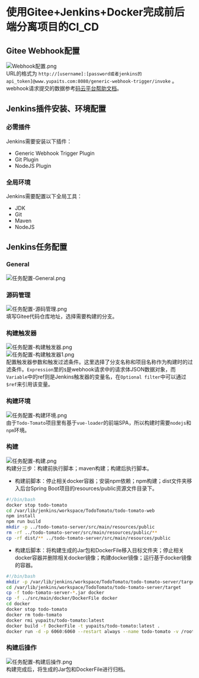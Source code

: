 # 使用Gitee+Jenkins+Docker完成前后端分离项目的CI_CD

## Gitee Webhook配置
![Webhook配置.png](https://cdn.nlark.com/yuque/0/2022/png/763022/1658766771074-042a8790-ae3d-4737-8d32-09c6430d19e0.png#clientId=ueb56544f-a207-4&from=drop&id=u14a96298&originHeight=309&originWidth=747&originalType=binary&ratio=1&rotation=0&showTitle=false&size=24872&status=done&style=none&taskId=u64821055-0e6c-4ce8-abca-df1f38eb224&title=)<br />URL的格式为 `http://[username]:[password或者jenkins的api_token]@www.yupaits.com:8080/generic-webhook-trigger/invoke` 。<br />webhook请求提交的数据参考[码云平台帮助文档](http://git.mydoc.io/?t=154711)。
## Jenkins插件安装、环境配置
### 必需插件
Jenkins需要安装以下插件：

- Generic Webhook Trigger Plugin
- Git Plugin
- NodeJS Plugin
### 全局环境
Jenkins需要配置以下全局工具：

- JDK
- Git
- Maven
- NodeJS
## Jenkins任务配置
### General
![任务配置-General.png](https://cdn.nlark.com/yuque/0/2022/png/763022/1658766779977-a331662d-d29c-42e7-a114-ffb911aba40a.png#clientId=ueb56544f-a207-4&from=drop&id=uaf166a5e&originHeight=736&originWidth=1443&originalType=binary&ratio=1&rotation=0&showTitle=false&size=50887&status=done&style=none&taskId=u249777ae-299e-4112-a87c-3a3b5421a6e&title=)
### 源码管理
![任务配置-源码管理.png](https://cdn.nlark.com/yuque/0/2022/png/763022/1658766783430-a42b5410-fd92-4a2a-898b-caa476b7683b.png#clientId=ueb56544f-a207-4&from=drop&id=ue01f50e6&originHeight=584&originWidth=1452&originalType=binary&ratio=1&rotation=0&showTitle=false&size=42033&status=done&style=none&taskId=u828a5906-1969-45f7-a997-36f317e9da4&title=)<br />填写Gitee代码仓库地址，选择需要构建的分支。
### 构建触发器
![任务配置-构建触发器.png](https://cdn.nlark.com/yuque/0/2022/png/763022/1658766787535-1d82c907-dc7c-4b80-93e8-57a402d7de8a.png#clientId=ueb56544f-a207-4&from=drop&id=ubcf7ba50&originHeight=874&originWidth=1443&originalType=binary&ratio=1&rotation=0&showTitle=false&size=70153&status=done&style=none&taskId=u7980d983-bac8-4ff7-9c10-d0b773771c4&title=)<br />![任务配置-构建触发器1.png](https://cdn.nlark.com/yuque/0/2022/png/763022/1658766792448-e63d6672-b934-4c70-bf2b-3b576210bdb7.png#clientId=ueb56544f-a207-4&from=drop&id=ub4e29447&originHeight=314&originWidth=1455&originalType=binary&ratio=1&rotation=0&showTitle=false&size=26290&status=done&style=none&taskId=u6c9332d9-e26e-4059-96df-c3589d038f1&title=)<br />配置触发器参数和触发过滤条件。这里选择了分支名称和项目名称作为构建时的过滤条件。`Expression`里的`$`是webhook请求中的请求体JSON数据对象，而`Variable`中的ref则是Jenkins触发器的变量名，在`Optional filter`中可以通过`$ref`来引用该变量。
### 构建环境
![任务配置-构建环境.png](https://cdn.nlark.com/yuque/0/2022/png/763022/1658766796523-d5ac633a-4acd-4946-9106-54d9c7487c87.png#clientId=ueb56544f-a207-4&from=drop&id=ub72e9f63&originHeight=412&originWidth=1449&originalType=binary&ratio=1&rotation=0&showTitle=false&size=35535&status=done&style=none&taskId=u647b4690-28b2-47a7-b747-d1fa3b02d5d&title=)<br />由于`Todo-Tomato`项目里有基于`vue-loader`的前端SPA，所以构建时需要`nodejs`和`npm`环境。
### 构建
![任务配置-构建.png](https://cdn.nlark.com/yuque/0/2022/png/763022/1658766799876-93fdad83-32a9-4928-8ee5-1a8feabdbb53.png#clientId=ueb56544f-a207-4&from=drop&id=u725f1f38&originHeight=866&originWidth=1443&originalType=binary&ratio=1&rotation=0&showTitle=false&size=51805&status=done&style=none&taskId=ua98c1e18-c8b0-40d1-a05f-387ed1fc9e0&title=)<br />构建分三步：构建前执行脚本；maven构建；构建后执行脚本。

- 构建前脚本：停止相关docker容器；安装npm依赖；npm构建；dist文件夹移入后台Spring Boot项目的resources/public资源文件目录下。
```bash
#!/bin/bash
docker stop todo-tomato
cd /var/lib/jenkins/workspace/TodoTomato/todo-tomato-web
npm install
npm run build
mkdir -p ../todo-tomato-server/src/main/resources/public
rm -rf ../todo-tomato-server/src/main/resources/public/**
cp -rf dist/** ../todo-tomato-server/src/main/resources/public
```

- 构建后脚本：将构建生成的Jar包和DockerFile移入目标文件夹；停止相关docker容器并删除相关docker镜像；构建docker镜像；运行基于docker镜像的容器。
```bash
#!/bin/bash
mkdir -p /var/lib/jenkins/workspace/TodoTomato/todo-tomato-server/target/docker
cd /var/lib/jenkins/workspace/TodoTomato/todo-tomato-server/target
cp -f todo-tomato-server-*.jar docker
cp -f ../src/main/docker/DockerFile docker
cd docker
docker stop todo-tomato
docker rm todo-tomato
docker rmi yupaits/todo-tomato:latest
docker build -f DockerFile -t yupaits/todo-tomato:latest .
docker run -d -p 6060:6060 --restart always --name todo-tomato -v /root/todo-tomato/logs:/root/logs yupaits/todo-tomato:latest
```
### 构建后操作
![任务配置-构建后操作.png](https://cdn.nlark.com/yuque/0/2022/png/763022/1658766807612-bb7ff2eb-42ad-422b-9547-e5e250cc3520.png#clientId=ueb56544f-a207-4&from=drop&id=u0e761e72&originHeight=334&originWidth=1448&originalType=binary&ratio=1&rotation=0&showTitle=false&size=21028&status=done&style=none&taskId=u69bd88e1-fd5f-4285-9442-bb719818f7b&title=)<br />构建完成后，将生成的Jar包和DockerFile进行归档。
